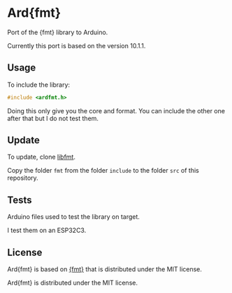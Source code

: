 # Ard{fmt}

Port of the {fmt} library to Arduino.

Currently this port is based on the version 10.1.1.

## Usage

To include the library:
```c++
#include <ardfmt.h>
```

Doing this only give you the core and format. You can include the other one after that but I do not test them.

## Update

To update, clone [libfmt](https://github.com/fmtlib/fmt).

Copy the folder `fmt` from the folder `include` to the folder `src` of this repository.

## Tests

Arduino files used to test the library on target.

I test them on an ESP32C3.

## License

Ard{fmt} is based on [{fmt}](https://github.com/fmtlib/fmt) that is distributed under the MIT license.

Ard{fmt} is distributed under the MIT license.